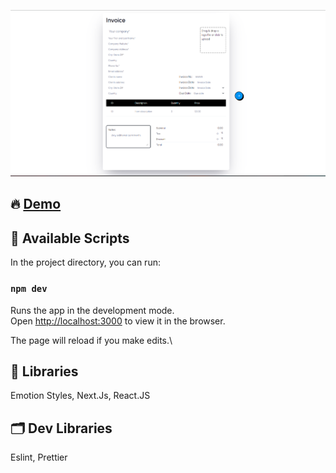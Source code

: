 ![plot](./public/preview.png)

## 🔥 [Demo](https://invoice-blond.vercel.app)

## 🔰 Available Scripts

In the project directory, you can run:

### `npm dev`

Runs the app in the development mode.\
Open [http://localhost:3000](http://localhost:3000) to view it in the browser.

The page will reload if you make edits.\

## 📁 Libraries

Emotion Styles, Next.Js, React.JS

## 🗂 Dev Libraries

Eslint, Prettier
